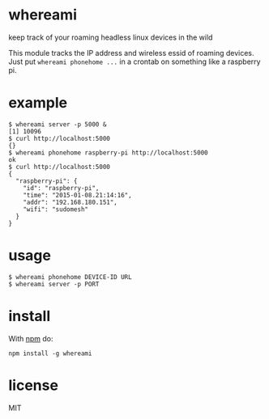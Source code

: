 # whereami

keep track of your roaming headless linux devices in the wild

This module tracks the IP address and wireless essid of roaming devices.
Just put `whereami phonehome ...` in a crontab on something like a raspberry pi.

# example

```
$ whereami server -p 5000 &
[1] 10096
$ curl http://localhost:5000
{}
$ whereami phonehome raspberry-pi http://localhost:5000
ok
$ curl http://localhost:5000
{
  "raspberry-pi": {
    "id": "raspberry-pi",
    "time": "2015-01-08.21:14:16",
    "addr": "192.168.180.151",
    "wifi": "sudomesh"
  }
}
```

# usage

```
$ whereami phonehome DEVICE-ID URL
$ whereami server -p PORT
```

# install

With [npm](https://npmjs.org) do:

```
npm install -g whereami
```

# license

MIT

